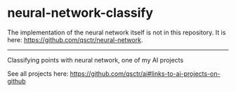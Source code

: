 # neural-network-classify

The implementation of the neural network itself is not in this repository. It is here: https://github.com/qsctr/neural-network.

---

Classifying points with neural network, one of my AI projects

See all projects here: https://github.com/qsctr/ai#links-to-ai-projects-on-github
